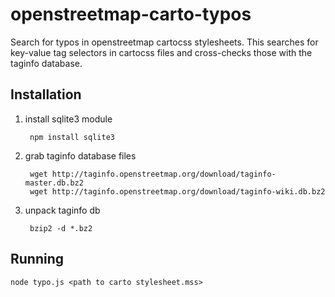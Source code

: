openstreetmap-carto-typos
=========================

Search for typos in openstreetmap cartocss stylesheets. This searches for key-value tag selectors in cartocss files and cross-checks those with the taginfo database.

Installation
------------

1. install sqlite3 module
  
        npm install sqlite3
  
2. grab taginfo database files
  
        wget http://taginfo.openstreetmap.org/download/taginfo-master.db.bz2
        wget http://taginfo.openstreetmap.org/download/taginfo-wiki.db.bz2
  
3. unpack taginfo db
  
        bzip2 -d *.bz2

Running
-------

    node typo.js <path to carto stylesheet.mss>

